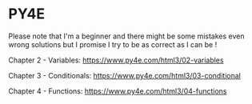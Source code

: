 # PY4E

Please note that I'm a beginner and there might be some mistakes even wrong solutions but I promise I try to be as correct as I can be !

Chapter 2 - Variables: https://www.py4e.com/html3/02-variables

Chapter 3 - Conditionals: https://www.py4e.com/html3/03-conditional

Chapter 4 - Functions: https://www.py4e.com/html3/04-functions
